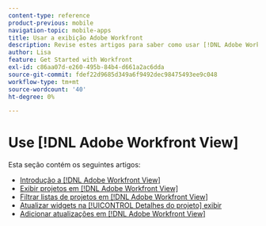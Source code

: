 ```yaml
---
content-type: reference
product-previous: mobile
navigation-topic: mobile-apps
title: Usar a exibição Adobe Workfront
description: Revise estes artigos para saber como usar [!DNL Adobe Workfront] Exibir.
author: Lisa
feature: Get Started with Workfront
exl-id: c86aa07d-e260-495b-84b4-d661a2ac6dda
source-git-commit: fdef22d9685d349a6f9492dec98475493ee9c048
workflow-type: tm+mt
source-wordcount: '40'
ht-degree: 0%

---
```


# Use [!DNL Adobe Workfront View]

Esta seção contém os seguintes artigos:

* [Introdução a [!DNL Adobe Workfront View]](../../../workfront-basics/mobile-apps/using-workfront-view/get-started-with-workfront-view.md)
* [Exibir projetos em [!DNL Adobe Workfront View]](../../../workfront-basics/mobile-apps/using-workfront-view/display-projects-in-wokrfont-view.md)
* [Filtrar listas de projetos em [!DNL Adobe Workfront View]](../../../workfront-basics/mobile-apps/using-workfront-view/filter-project-lists-in-workfront-view.md)
* [Atualizar widgets na [!UICONTROL Detalhes do projeto] exibir](../../../workfront-basics/mobile-apps/using-workfront-view/update-widgets-in-workfront-view.md)
* [Adicionar atualizações em [!DNL Adobe Workfront View]](../../../workfront-basics/mobile-apps/using-workfront-view/add-updates-in-workfront-view.md)
